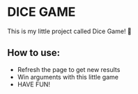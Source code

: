 # DICE GAME

This is my little project called Dice Game! 🙌

## How to use: 
-  Refresh the page to get new results
-  Win arguments with this little game
-  HAVE FUN!
